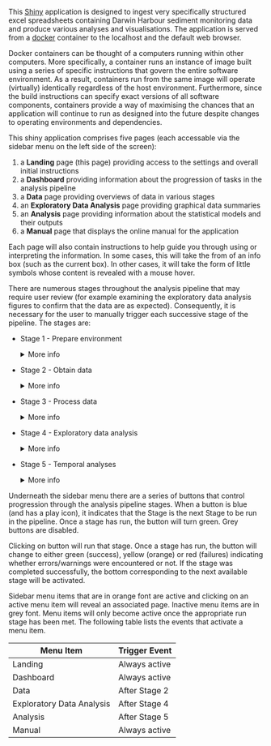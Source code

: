 This [Shiny](https://shiny.posit.co/) application is designed to
ingest very specifically structured excel spreadsheets containing
Darwin Harbour sediment monitoring data and produce various analyses
and visualisations. The application is served from a
[docker](https://www.docker.com/) container to the localhost and the
default web browser.

Docker containers can be thought of a computers running within other
computers. More specifically, a container runs an instance of image
built using a series of specific instructions that govern the entire
software environment. As a result, containers run from the same image
will operate (virtually) identically regardless of the host
environment. Furthermore, since the build instructions can specify
exact versions of all software components, containers provide a way of
maximising the chances that an application will continue to run as
designed into the future despite changes to operating environments and
dependencies.

This shiny application comprises five pages (each accessable via the
sidebar menu on the left side of the screen):

1. a **Landing** page (this page) providing access to the settings and
   overall initial instructions
2. a **Dashboard** providing information about the progression of
   tasks in the analysis pipeline
3. a **Data** page providing overviews of data in various stages
4. an **Exploratory Data Analysis** page providing graphical data
   summaries
5. an **Analysis** page providing information about the statistical
   models and their outputs
6. a **Manual** page that displays the online manual for the
   application

Each page will also contain instructions to help guide you through
using or interpreting the information. In some cases, this will take
the from of an info box (such as the current box). In other cases, it
will take the form of little <span class="fas fa-circle-info"></span>
symbols whose content is revealed with a mouse hover.

There are numerous stages throughout the analysis pipeline that may
require user review (for example examining the exploratory data
analysis figures to confirm that the data are as expected).
Consequently, it is necessary for the user to manually trigger each
successive stage of the pipeline.  The stages are:

- Stage 1 - Prepare environment 
  <details><summary>More info</summary>
  <p class = "details-info">
  This stage is run automatically on startup and essentially sets up the operating environment.
  </p>
  </details>
- Stage 2 - Obtain data
  <details><summary>More info</summary>
  <p class = "details-info">
  This stage comprises of the following steps:
  
  - reading in the excel files within the nominated input path
  - validating the input data according to a set of validation rules
  - constructing various spatial objects for mapping and spatial aggregation purposes
  
  The tables within the **Raw data** tab of the **Data** page will also be populated.
  </p>
  </details>
- Stage 3 - Process data
  <details><summary>More info</summary>
  <p class = "details-info">
  This stage comprises of the following steps:
  
  - apply limit of reporing values (LoRs)
  - pivot the data into a longer format that is more suitable for analysis and graphing
  - join in the metadata to each associated sheet
  - make a unique key
  - collate the all the data together from across the multiple sheets and files into a single data set
  - incorporate the spatial data
  - tidy the field names
  - apply data standardisations
  - create a site lookup table to facilitate fast incorporation of spatial information into any outputs.
  
  The tables within the **Processed data** tab of the **Data** page will also be populated.
  </p>
  </details>
- Stage 4 - Exploratory data analysis
  <details><summary>More info</summary>
  <p class = "details-info">
  This stage comprises of the following steps:
  
  - retrieve the processed data.
  - construct spatio-temporal design plots conditioned on initial sampling semester
  - construct variable temporal design plots conditioned on harbour zone
  - construct site level temporal trends for each variable
  - construct zone level temporal and spatial visualisations for each variable
  
  The exploratory data figures of the **Exploratory Data Analysis** page will also be populated.
  </p>
  </details>
- Stage 5 - Temporal analyses
  <details><summary>More info</summary>
  <p class = "details-info">
  This stage comprises of the following steps:
  
  - retrieve the processed data
  - prepare the data for modelling
  - prepare appropriate model formulae for each zone, variable,
    standardisation type
  - prepare appropriate model priors for each zone, variable,
    standardisation type 
  - prepare appropriate model template 
  - fit the models for each zone, variable, standardisation type
  - perform model validations for each zone, variable, standardisation
    type
  - estimate all the contrasts for each model and collate all the
    effects

  </p> </details>

Underneath the sidebar menu there are a series of buttons that control
progression through the analysis pipeline stages. When a button is
blue (and has a play icon), it indicates that the Stage is the next
Stage to be run in the pipeline. Once a stage has run, the button will
turn green. Grey buttons are disabled.

Clicking on button will run that stage. Once a stage has run, the
button will change to either green (success), yellow (orange) or red
(failures) indicating whether errors/warnings were encountered or not.
If the stage was completed successfully, the bottom corresponding to
the next available stage will be activated.

Sidebar menu items that are in orange font are active and clicking on
an active menu item will reveal an associated page. Inactive menu
items are in grey font. Menu items will only become active once the
appropriate run stage has been met. The following table lists the
events that activate a menu item.

<div class="table-minimal">

| Menu Item                 | Trigger Event |
|---------------------------|---------------|
| Landing                   | Always active |
| Dashboard                 | Always active |
| Data                      | After Stage 2 |
| Exploratory Data Analysis | After Stage 4 |
| Analysis                  | After Stage 5 |
| Manual                    | Always active |

</div>


